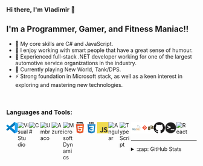 ### Hi there, I'm Vladimir 👋

## I'm a Programmer, Gamer, and Fitness Maniac!!

- 🔭 My core skills are C# and JavaScript.
- 🌱 I enjoy working with smart people that have a great sense of humour.
- 👯 Experienced full-stack .NET developer working for one of the largest automotive service organizations in the industry.
- 🥅 Currently playing New World, Tank/DPS.
- ⚡ Strong foundation in Microsoft stack, as well as a keen interest in exploring and mastering new technologies.

<br />

### Languages and Tools:

<img align="left" alt="Visual Studio Code" width="30px" src="https://raw.githubusercontent.com/github/explore/80688e429a7d4ef2fca1e82350fe8e3517d3494d/topics/visual-studio-code/visual-studio-code.png" />
<img align="left" alt="Visual Studio" width="30px" src="https://devblogs.microsoft.com/visualstudio/wp-content/uploads/sites/4/2018/10/Visual-Studio-Logo.png" />
<img align="left" alt="C#" width="30px" src="https://cdn.cdnlogo.com/logos/c/27/c.svg" />
<img align="left" alt="Umbraco" width="30px" src="https://images.g2crowd.com/uploads/product/image/large_detail/large_detail_e6c496d8b3cce1a0c38ff4704771b315/umbraco.png" />
<img align="left" alt="Azure" width="30px" src="https://aidanfinn.com/wp-content/uploads/2017/09/Azure-Logo.jpg" />
<img align="left" alt=" Microsoft Dynamics" width="30px" src="https://www.leadliaison.com/wp-content/uploads/2017/10/microsoft-dynamics-crm-and-marketing-automation-300x294.jpg" />
<img align="left" alt="HTML5" width="30px" src="https://raw.githubusercontent.com/github/explore/80688e429a7d4ef2fca1e82350fe8e3517d3494d/topics/html/html.png" />
<img align="left" alt="CSS3" width="30px" src="https://raw.githubusercontent.com/github/explore/80688e429a7d4ef2fca1e82350fe8e3517d3494d/topics/css/css.png" />
<img align="left" alt="JavaScript" width="30px" src="https://raw.githubusercontent.com/github/explore/80688e429a7d4ef2fca1e82350fe8e3517d3494d/topics/javascript/javascript.png" />
<img align="left" alt="Angular" width="30px" src="https://upload.wikimedia.org/wikipedia/commons/thumb/c/cf/Angular_full_color_logo.svg/1200px-Angular_full_color_logo.svg.png" />
<img align="left" alt="TypeScript" width="30px" src="https://upload.wikimedia.org/wikipedia/commons/thumb/4/4c/Typescript_logo_2020.svg/512px-Typescript_logo_2020.svg.png" />
<img align="left" alt="MySQL" width="30px" src="https://raw.githubusercontent.com/github/explore/80688e429a7d4ef2fca1e82350fe8e3517d3494d/topics/mysql/mysql.png" />
<img align="left" alt="Git" width="30px" src="https://raw.githubusercontent.com/github/explore/80688e429a7d4ef2fca1e82350fe8e3517d3494d/topics/git/git.png" />
<img align="left" alt="GitHub" width="30px" src="https://raw.githubusercontent.com/github/explore/78df643247d429f6cc873026c0622819ad797942/topics/github/github.png" />
<img align="left" alt="Terminal" width="30px" src="https://raw.githubusercontent.com/github/explore/80688e429a7d4ef2fca1e82350fe8e3517d3494d/topics/terminal/terminal.png" />
<img align="left" alt="React" width="30px" src="https://upload.wikimedia.org/wikipedia/commons/thumb/a/a7/React-icon.svg/512px-React-icon.svg.png?20220125121207" />

<br />
<br />

---

<details>
  <summary>:zap: GitHub Stats</summary>

  <img align="left" alt="Vladimir's GitHub Stats" src="https://github-readme-stats.codestackr.vercel.app/api?username=VladimirtheGreatest&show_icons=true&hide_border=true&count_private=true" />

</details>

<!--
**VladimirtheGreatest/VladimirtheGreatest** is a ✨ _special_ ✨ repository because its `README.md` (this file) appears on your GitHub profile.

